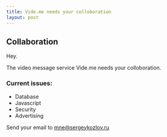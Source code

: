 ```yaml
---
title: Vide.me needs your colloboration
layout: post
---
```


## Collaboration

Hey.

The video message service Vide.me needs your colloboration.

### Сurrent issues:
- Database
- Javascript
- Security
- Advertising

Send your email to mne@sergeykozlov.ru
